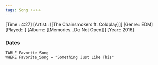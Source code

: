 ```yaml
---
tags: Song ⭐⭐⭐⭐ 
---
```

[Time:: 4:27]
[Artist:: [[The Chainsmokers ft. Coldplay]]]
[Genre:: EDM]
[Played:: ]
[Album:: [[Memories...Do Not Open]]]
[Year:: 2016]
### Dates
````dataview
TABLE Favorite_Song
WHERE Favorite_Song = "Something Just Like This"
````